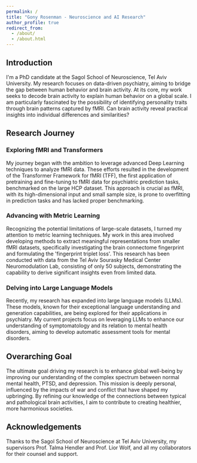 ```yaml
---
permalink: /
title: "Gony Rosenman - Neuroscience and AI Research"
author_profile: true
redirect_from: 
  - /about/
  - /about.html
---
```


## Introduction

I'm a PhD candidate at the Sagol School of Neuroscience, Tel Aviv University. My research focuses on data-driven psychiatry, aiming to bridge the gap between human behavior and brain activity. At its core, my work seeks to decode brain activity to explain human behavior on a global scale. I am particularly fascinated by the possibility of identifying personality traits through brain patterns captured by fMRI. Can brain activity reveal practical insights into individual differences and similarities?

## Research Journey

### Exploring fMRI and Transformers

My journey began with the ambition to leverage advanced Deep Learning techniques to analyze fMRI data. These efforts resulted in the development of the Transformer Framework for fMRI (TFF), the first application of pretraining and fine-tuning to fMRI data for psychiatric prediction tasks, benchmarked on the large HCP dataset. This approach is crucial as fMRI, with its high-dimensional input and small sample size, is prone to overfitting in prediction tasks and has lacked proper benchmarking.

### Advancing with Metric Learning

Recognizing the potential limitations of large-scale datasets, I turned my attention to metric learning techniques. My work in this area involved developing methods to extract meaningful representations from smaller fMRI datasets, specifically investigating the brain connectome fingerprint and formulating the 'fingerprint triplet loss'. This research has been conducted with data from the Tel Aviv Sourasky Medical Center Neuromodulation Lab, consisting of only 50 subjects, demonstrating the capability to derive significant insights even from limited data.

### Delving into Large Language Models

Recently, my research has expanded into large language models (LLMs). These models, known for their exceptional language understanding and generation capabilities, are being explored for their applications in psychiatry. My current projects focus on leveraging LLMs to enhance our understanding of symptomatology and its relation to mental health disorders, aiming to develop automatic assessment tools for mental disorders.

## Overarching Goal

The ultimate goal driving my research is to enhance global well-being by improving our understanding of the complex spectrum between normal mental health, PTSD, and depression. This mission is deeply personal, influenced by the impacts of war and conflict that have shaped my upbringing. By refining our knowledge of the connections between typical and pathological brain activities, I aim to contribute to creating healthier, more harmonious societies.

## Acknowledgements

Thanks to the Sagol School of Neuroscience at Tel Aviv University, my supervisors Prof. Talma Hendler and Prof. Lior Wolf, and all my collaborators for their counsel and support.


